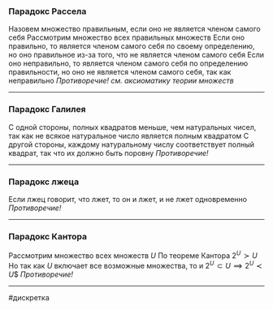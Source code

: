 ### Парадокс Рассела
Назовем множество правильным, если оно не является членом самого себя
Рассмотрим множество всех правильных множеств
Если оно правильно, то является членом самого себя по своему определению, но оно правильное из-за того, что не является членом самого себя
Если оно неправильно, то является членом самого себя по определению правильности, но оно не является членом самого себя, так как неправильно
*Противоречие!*
*см. аксиоматику теории множеств*

---

### Парадокс Галилея
С одной стороны, полных квадратов меньше, чем натуральных чисел, так как не всякое натуральное число является полным квадратом
С другой стороны, каждому натуральному числу соответствует полный квадрат, так что их должно быть поровну
*Противоречие!*

---

### Парадокс лжеца
Если лжец говорит, что лжет, то он и лжет, и не лжет одновременно
*Противоречие!*

---

### Парадокс Кантора
Рассмотрим множество всех множеств $U$
По теореме Кантора $2^U \!\succ U$
Но так как $U$ включает все возможные множества, то и $2^U \!\subset U \implies 2^U \prec U$$
*Противоречие!*

---

#дискретка 